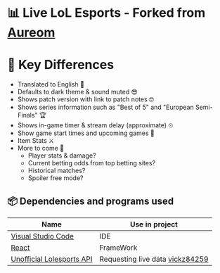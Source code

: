 # 📊 Live LoL Esports - Forked from [Aureom](https://github.com/Aureom/live-lol-esports)

# 🔑 Key Differences
* Translated to English 🤠
* Defaults to dark theme & sound muted 😎
* Shows patch version with link to patch notes 🤓
* Shows series information such as "Best of 5" and "European Semi-Finals" 🏆
* Shows in-game timer & stream delay (approximate) ⏲
* Show game start times and upcoming games 📅
* Item Stats ⚔
* More to come 👀
  * Player stats & damage?
  * Current betting odds from top betting sites?
  * Historical matches?
  * Spoiler free mode?


## 📦 Dependencies and programs used

| Name                                             | Use in project                                               |
| ------------------------------------------------ | ------------------------------------------------------------ |
| [Visual Studio Code](https://code.visualstudio.com/)        | IDE |
| [React](https://reactjs.org/) | FrameWork |
| [Unofficial Lolesports API](https://github.com/vickz84259/lolesports-api-docs) | Requesting live data [vickz84259](https://github.com/vickz84259) |
